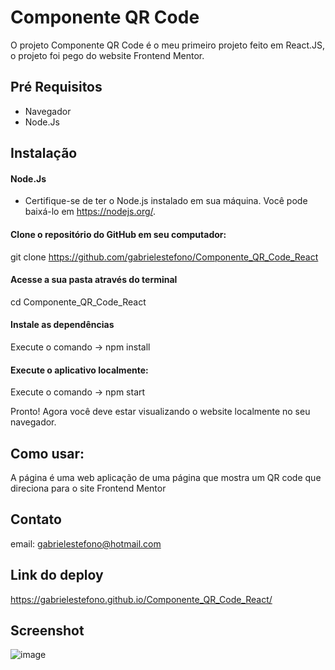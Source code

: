 # Componente QR Code

O projeto Componente QR Code é o meu primeiro projeto feito em React.JS, o projeto foi pego do website Frontend Mentor. 

## Pré Requisitos
* Navegador
* Node.Js

## Instalação

#### Node.Js
* Certifique-se de ter o Node.js instalado em sua máquina. Você pode baixá-lo em https://nodejs.org/.
#### Clone o repositório do GitHub em seu computador:
git clone https://github.com/gabrielestefono/Componente_QR_Code_React
#### Acesse a sua pasta através do terminal
cd Componente_QR_Code_React
#### Instale as dependências 
Execute o comando -> npm install
#### Execute o aplicativo localmente:
Execute o comando -> npm start


Pronto! Agora você deve estar visualizando o website localmente no seu navegador.

## Como usar:

A página é uma web aplicação de uma página que mostra um QR code que direciona para o site Frontend Mentor

## Contato

email: gabrielestefono@hotmail.com

## Link do deploy
https://gabrielestefono.github.io/Componente_QR_Code_React/

## Screenshot
![image](https://user-images.githubusercontent.com/104292192/233687991-158b495a-29c8-4931-8665-783f7f60db98.png)


